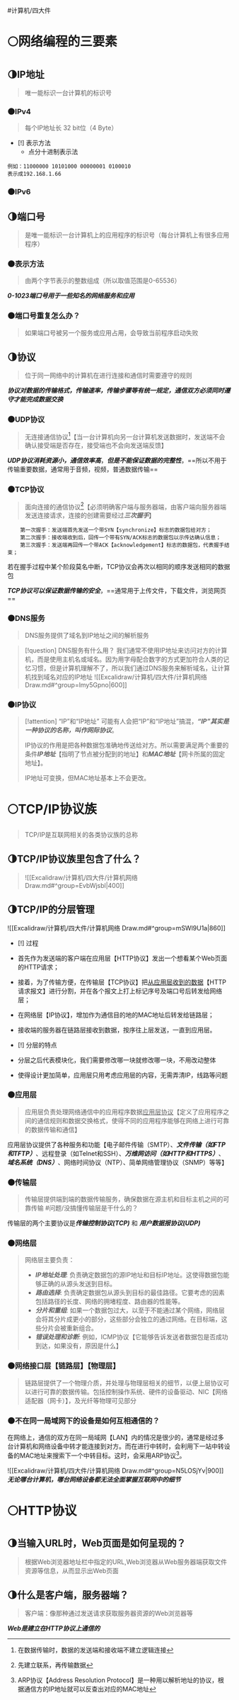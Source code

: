 #计算机/四大件 
# 🌕网络编程的三要素
## 🌗IP地址
>唯一能标识一台计算机的标识号
### 🌑IPv4
>每个IP地址长 32 bit位（4 Byte）
- [!] 表示方法
	- 点分十进制表示法
```
例如：11000000 10101000 00000001 0100010
表示成192.168.1.66
```
### 🌑IPv6
>
## 🌗端口号
>是唯一能标识一台计算机上的应用程序的标识号（每台计算机上有很多应用程序）
### 🌑表示方法
>由两个字节表示的整数组成（所以取值范围是0-65536）

***0-1023端口号用于一些知名的网络服务和应用***
### 🌑端口号重复怎么办？
>如果端口号被另一个服务或应用占用，会导致当前程序启动失败
## 🌗协议
>位于同一网络中的计算机在进行连接和通信时需要遵守的规则

***协议对数据的传输格式，传输速率，传输步骤等有统一规定，通信双方必须同时遵守才能完成数据交换***
### 🌑UDP协议
>无连接通信协议[^1]【当一台计算机向另一台计算机发送数据时，发送端不会确认接受端是否存在，接受端也不会向发送端反馈】

***UDP协议消耗资源小，通信效率高***，***但是不能保证数据的完整性***，==所以不用于传输重要数据，通常用于音频，视频，普通数据传输==

[^1]:在数据传输时，数据的发送端和接收端不建立逻辑连接
### 🌑TCP协议
>面向连接的通信协议[^2]【必须明确客户端与服务器端，由客户端向服务器端发送连接请求，连接的创建需要经过***三次握手***】
```
	第一次握手：发送端首先发送一个带SYN【synchronize】标志的数据包给对方；
	第二次握手：接收端收到后，回传一个带有SYN/ACK标志的数据包以示传达确认信息；
	第三次握手：发送端再回传一个带ACK【acknowledgement】标志的数据包，代表握手结束；
```
若在握手过程中某个阶段莫名中断，TCP协议会再次以相同的顺序发送相同的数据包

***TCP协议可以保证数据传输的安全***，==通常用于上传文件，下载文件，浏览网页==

[^2]:先建立联系，再传输数据

### 🌑DNS服务
>DNS服务提供了域名到IP地址之间的解析服务

>[!question] DNS服务有什么用？
>我们通常不使用IP地址来访问对方的计算机，而是使用主机名或域名。因为用字母配合数字的方式更加符合人类的记忆习惯，但是计算机理解不了，所以我们通过DNS服务来解析域名，让计算机找到域名对应的IP地址
>![[Excalidraw/计算机/四大件/计算机网络 Draw.md#^group=lmy5Gpno|600]]

### 🌑IP协议
>[!attention] “IP”和“IP地址”
>可能有人会把“IP”和“IP地址”搞混，***“IP”其实是一种协议的名称，叫作网际协议***。
>
>IP协议的作用是把各种数据包准确地传送给对方。所以需要满足两个重要的条件***IP地址***【指明了节点被分配到的地址】和***MAC地址***【网卡所属的固定地址】。
>
>IP地址可变换，但MAC地址基本上不会更改。



# 🌕TCP/IP协议族
>TCP/IP是互联网相关的各类协议族的总称
## 🌗TCP/IP协议族里包含了什么？
>![[Excalidraw/计算机/四大件/计算机网络 Draw.md#^group=EvbWjsbl|400]]
## 🌗TCP/IP的分层管理
![[Excalidraw/计算机/四大件/计算机网络 Draw.md#^group=mSWl9U1a|860]]
- [!] 过程
- 首先作为发送端的客户端在应用层【HTTP协议】发出一个想看某个Web页面的HTTP请求；
- 接着，为了传输方便，在传输层【TCP协议】把<u>从应用层收到的数据</u>【HTTP请求报文】进行分割，并在各个报文上打上标记序号及端口号后转发给网络层；
- 在网络层【IP协议】，增加作为通信目的地的MAC地址后转发给链路层；
- 接收端的服务器在链路层接收到数据，按序往上层发送，一直到应用层。

- [!] 分层的特点
- 分层之后代表模块化，我们需要修改哪一块就修改哪一块，不用改动整体
- 使得设计更加简单，应用层只用考虑应用层的内容，无需弄清IP，线路等问题
### 🌑应用层
>应用层负责处理网络通信中的应用程序数据<u>应用层协议</u>【定义了应用程序之间的通信规则和数据交换格式，使得不同的应用程序能够在网络上进行可靠的数据传输和通信】

应用层协议提供了各种服务和功能【电子邮件传输（SMTP）、***文件传输（如FTP和TFTP）***、远程登录（如Telnet和SSH）、***万维网访问（如HTTP和HTTPS）***、***域名系统（DNS）***、网络时间协议（NTP）、简单网络管理协议（SNMP）等等】
### 🌑传输层
>传输层提供端到端的数据传输服务，确保数据在源主机和目标主机之间的可靠传输
> #问题/没搞懂传输层是干什么的？

传输层的两个主要协议是***传输控制协议(TCP)*** 和 ***用户数据报协议(UDP)***


### 🌑网络层
> 网络层主要负责：
> - ***IP地址处理***: 负责确定数据包的源IP地址和目标IP地址。这使得数据包能够正确的从源头发送到目标。
> - ***路由选择***: 负责确定数据包从源头到目标的最佳路径。它要考虑的因素包括路径的长度、网络的拥堵程度、路由器的性能等。
> - ***分片和重组***: 如果一个数据包过大，以至于不能通过某个网络，网络层会将其分片成更小的部分，这些部分会独立的通过网络。在目标端，这些分片会被重新组合。
> - ***错误处理和诊断***: 例如，ICMP协议【它能够告诉发送者数据包是否成功到达，如果没有，原因是什么】
### 🌑网络接口层【链路层】【物理层】
>链路层提供了一个物理介质，并处理与物理层相关的细节，以便上层协议可以进行可靠的数据传输。包括控制操作系统、硬件的设备驱动、NIC【网络适配器（网卡）】，及光纤等物理可见部分

### 🌑不在同一局域网下的设备是如何互相通信的？
在网络上，通信的双方在同一局域网【LAN】内的情况是很少的，通常是经过多台计算机和网络设备中转才能连接到对方。而在进行中转时，会利用下一站中转设备的MAC地址来搜索下一个中转目标。这时，会采用ARP协议[^3]。

![[Excalidraw/计算机/四大件/计算机网络 Draw.md#^group=N5LOSjYv|900]]
***无论哪台计算机，哪台网络设备都无法全面掌握互联网中的细节***

[^3]:ARP协议【Address Resolution Protocol】是一种用以解析地址的协议，根据通信方的IP地址就可以反查出对应的MAC地址




# 🌕HTTP协议
## 🌗当输入URL时，Web页面是如何呈现的？
>根据Web浏览器地址栏中指定的URL,Web浏览器从Web服务器端获取文件资源等信息，从而显示出Web页面
## 🌗什么是客户端，服务器端？
>客户端：像那种通过发送请求获取服务器资源的Web浏览器等

***Web是建立在HTTP协议上通信的***

























